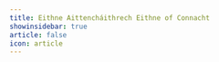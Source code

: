 ```yaml
---
title: Eithne Aittencháithrech Eithne of Connacht 
showinsidebar: true 
article: false 
icon: article 
---
```

